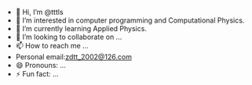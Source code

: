 - 👋 Hi, I’m @tttls
- 👀 I’m interested in computer programming and Computational Physics.
- 🌱 I’m currently learning Applied Physics.
- 💞️ I’m looking to collaborate on ...
- 📫 How to reach me ...
- Personal email:zdtt_2002@126.com
- 😄 Pronouns: ...
- ⚡ Fun fact: ...

<!---
tttls/tttls is a ✨ special ✨ repository because its `README.md` (this file) appears on your GitHub profile.
You can click the Preview link to take a look at your changes.
--->
